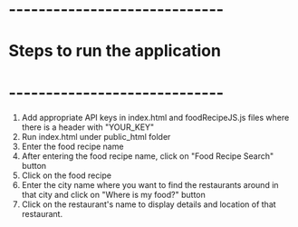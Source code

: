 # -----------------------------
# Steps to run the application
# -----------------------------

1. Add appropriate API keys in index.html and foodRecipeJS.js files where there is a header with "YOUR_KEY"
2. Run index.html under public_html folder
3. Enter the food recipe name
4. After entering the food recipe name, click on "Food Recipe Search" button
5. Click on the food recipe
6. Enter the city name where you want to find the restaurants around in that city and click on "Where is my food?" button
7. Click on the restaurant's name to display details and location of that restaurant.
